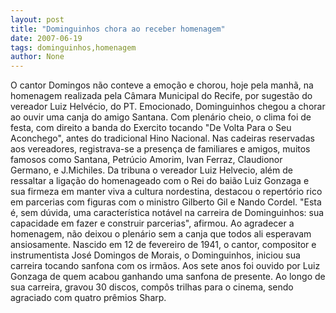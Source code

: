 ```yaml
---
layout: post
title: "Dominguinhos chora ao receber homenagem"
date: 2007-06-19
tags: dominguinhos,homenagem
author: None
---
```

O cantor Domingos n&atilde;o conteve a emo&ccedil;&atilde;o e chorou, hoje pela manh&atilde;, na homenagem realizada pela C&acirc;mara Municipal do Recife, por sugest&atilde;o do vereador Luiz Helv&eacute;cio, do PT. Emocionado, Dominguinhos chegou a chorar ao ouvir uma canja do amigo Santana. 
Com plen&aacute;rio cheio, o clima foi de festa, com direito a banda do Exercito tocando &quot;De Volta Para o Seu Aconchego&quot;, antes do tradicional Hino Nacional.
Nas cadeiras reservadas aos vereadores, registrava-se a presen&ccedil;a de familiares e amigos, muitos famosos como Santana, Petr&uacute;cio Amorim, Ivan Ferraz, Claudionor Germano, e J.Michiles.
Da tribuna o vereador Luiz Helvecio, al&eacute;m de ressaltar a liga&ccedil;&atilde;o do homenageado com o Rei do bai&atilde;o Luiz Gonzaga e sua firmeza em manter viva a cultura nordestina, destacou o repert&oacute;rio rico em parcerias com figuras com o ministro Gilberto Gil e Nando Cordel. 
&quot;Esta &eacute;, sem d&uacute;vida, uma caracter&iacute;stica not&aacute;vel na carreira de Dominguinhos: sua capacidade em fazer e construir parcerias&quot;, afirmou. 
Ao agradecer a homenagem, n&atilde;o deixou o plen&aacute;rio sem a canja que todos ali esperavam ansiosamente. 
Nascido em 12 de fevereiro de 1941, o cantor, compositor e instrumentista Jos&eacute; Domingos de Morais, o Dominguinhos, iniciou sua carreira tocando sanfona com os irm&atilde;os. Aos sete anos foi ouvido por Luiz Gonzaga de quem acabou ganhando uma sanfona de presente. Ao longo de sua carreira, gravou 30 discos, comp&ocirc;s trilhas para o cinema, sendo agraciado com quatro pr&ecirc;mios Sharp. 